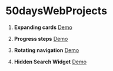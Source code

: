 # 50daysWebProjects

1. **Expanding cards** [Demo](https://haolzz.github.io/50daysWebProjects/01_expanding_cards/)

2. **Progress steps** [Demo](https://haolzz.github.io/50daysWebProjects/02_progress_steps/)

3. **Rotating navigation** [Demo](https://haolzz.github.io/50daysWebProjects/03_rotating_navigation/)

4. **Hidden Search Widget** [Demo](https://haolzz.github.io/50daysWebProjects/04_hidden_search_widget/)